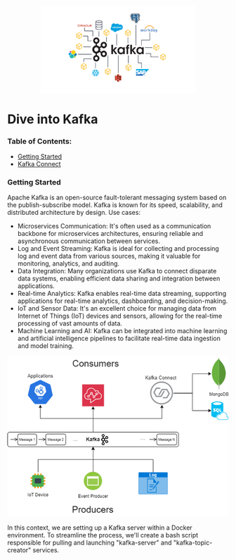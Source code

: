 <p align="center">
    <img src="./assets/kafka.png" alt="Apache Kafka" width="70%">
</p>

# Dive into Kafka

### Table of Contents:
- [Getting Started](#getting-started)
- [Kafka Connect](#kafka-connect)

### Getting Started
Apache Kafka is an open-source fault-tolerant messaging system based on the publish-subscribe model. Kafka is known for its speed, scalability, and distributed architecture by design.
Use cases:
- Microservices Communication: It's often used as a communication backbone for microservices architectures, ensuring reliable and asynchronous communication between services.
- Log and Event Streaming: Kafka is ideal for collecting and processing log and event data from various sources, making it valuable for monitoring, analytics, and auditing.
- Data Integration: Many organizations use Kafka to connect disparate data systems, enabling efficient data sharing and integration between applications.
- Real-time Analytics: Kafka enables real-time data streaming, supporting applications for real-time analytics, dashboarding, and decision-making.
- IoT and Sensor Data: It's an excellent choice for managing data from Internet of Things (IoT) devices and sensors, allowing for the real-time processing of vast amounts of data.
- Machine Learning and AI: Kafka can be integrated into machine learning and artificial intelligence pipelines to facilitate real-time data ingestion and model training.

![Kafka message broker](https://github.com/a-m-farahani/kafka-tutorial/blob/master/assets/kafka-producer-consumer.png?raw=true)

In this context, we are setting up a Kafka server within a Docker environment. To streamline the process, we'll create a bash script responsible for pulling and launching "kafka-server" and "kafka-topic-creator" services.
